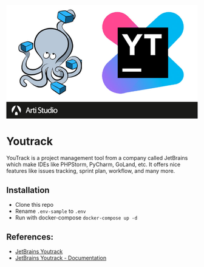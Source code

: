 ![YouTrack](logo.jpg)

# Youtrack

YouTrack is a project management tool from a company called JetBrains which make IDEs like PHPStorm, PyCharm, GoLand, etc. It offers nice features like issues tracking, sprint plan, workflow, and many more.

## Installation
- Clone this repo
- Rename `.env-sample` to `.env`
- Run with docker-compose `docker-compose up -d`

## References:
* [JetBrains Youtrack](https://www.jetbrains.com/youtrack/)
* [JetBrains Youtrack - Documentation](https://www.jetbrains.com/youtrack/documentation/)